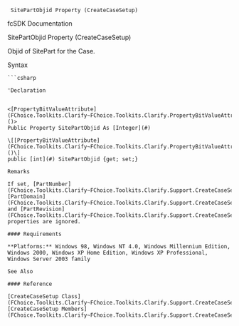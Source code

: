 ﻿     SitePartObjid Property (CreateCaseSetup)                                                   

fcSDK Documentation

SitePartObjid Property (CreateCaseSetup)

Objid of SitePart for the Case.

Syntax

```vbnet
```csharp

'Declaration
 

<[PropertyBitValueAttribute](FChoice.Toolkits.Clarify~FChoice.Toolkits.Clarify.PropertyBitValueAttribute.md)()>
Public Property SitePartObjid As [Integer](#)

\[[PropertyBitValueAttribute](FChoice.Toolkits.Clarify~FChoice.Toolkits.Clarify.PropertyBitValueAttribute.md)()\]
public [int](#) SitePartObjid {get; set;}

Remarks

If set, [PartNumber](FChoice.Toolkits.Clarify~FChoice.Toolkits.Clarify.Support.CreateCaseSetup~PartNumber.md), [PartDomain](FChoice.Toolkits.Clarify~FChoice.Toolkits.Clarify.Support.CreateCaseSetup~PartDomain.md), and [PartRevision](FChoice.Toolkits.Clarify~FChoice.Toolkits.Clarify.Support.CreateCaseSetup~PartRevision.md) properties are ignored.

#### Requirements

**Platforms:** Windows 98, Windows NT 4.0, Windows Millennium Edition, Windows 2000, Windows XP Home Edition, Windows XP Professional, Windows Server 2003 family

See Also

#### Reference

[CreateCaseSetup Class](FChoice.Toolkits.Clarify~FChoice.Toolkits.Clarify.Support.CreateCaseSetup.md)  
[CreateCaseSetup Members](FChoice.Toolkits.Clarify~FChoice.Toolkits.Clarify.Support.CreateCaseSetup_members.md)
